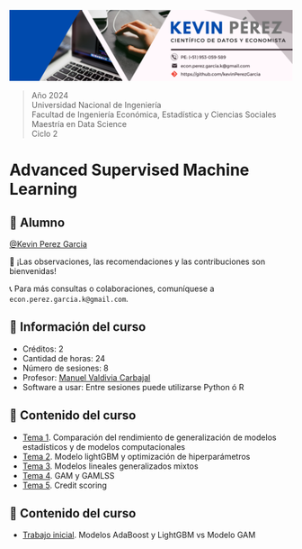 ![logo](https://github.com/kevinPerezGarcia/kevinPerezGarcia/blob/main/logo.png)

> Año 2024 <br>
Universidad Nacional de Ingeniería <br>
Facultad de Ingeniería Económica, Estadística y Ciencias Sociales <br>
Maestría en Data Science <br>
Ciclo 2

# Advanced Supervised Machine Learning

## 👥 Alumno

[@Kevin Perez Garcia](https://www.linkedin.com/in/kevinperezgarcia)

🤝 ¡Las observaciones, las recomendaciones y las contribuciones son bienvenidas!

📞 Para más consultas o colaboraciones, comuníquese a `econ.perez.garcia.k@gmail.com`.

## 📌 Información del curso

* Créditos: 2
* Cantidad de horas: 24
* Número de sesiones: 8
* Profesor: [Manuel Valdivia Carbajal](https://www.linkedin.com/in/manuel-valdivia-73534760/)
* Software a usar: Entre sesiones puede utilizarse Python ó R

## 📌 Contenido del curso

* [Tema 1](/tema1/). Comparación del rendimiento de generalización de modelos estadísticos y de modelos computacionales
* [Tema 2](/tema2/). Modelo lightGBM y optimización de hiperparámetros
* [Tema 3](/tema3/). Modelos lineales generalizados mixtos
* [Tema 4](/tema4/). GAM y GAMLSS
* [Tema 5](/tema5/). Credit scoring

## 📌 Contenido del curso

* [Trabajo inicial](/trabajoInicial/). Modelos AdaBoost y LightGBM vs Modelo GAM
